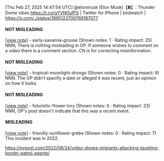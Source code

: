 [Thu Feb 27, 2025 14:47:54 UTC] @elonmusk (Elon Musk)【𝗕】: Thunder Dome vibes   https://t.co/gYVNl1ufPS | Twitter for iPhone | birdwatch | https://x.com/_/status/1895123700766167077

#### NOT MISLEADING

[[view note]](https://x.com/i/birdwatch/n/1895179724479176858) - early-savanna-grouse (Shown notes: 1 · Rating impact: 25)
NNN; There is nothing misleading in OP. If someone wishes to comment on a video there is a comment section. CN is for correcting misinformation. 

#### NOT MISLEADING

[[view note]](https://x.com/i/birdwatch/n/1895145519225159882) - tropical-moonlight-drongo (Shown notes: 0 · Rating impact: 9)
NNN. The OP didn’t specify a date or alleged it was recent, just an opinion on how it looks. 

#### NOT MISLEADING

[[view note]](https://x.com/i/birdwatch/n/1895145135962284417) - futuristic-flower-lory (Shown notes: 0 · Rating impact: 23)
NNN, OP's post doesn't indicate that this was a recent event.









#### MISLEADING

[[view note]](https://x.com/i/birdwatch/n/1895143669243543739) - friendly-sunflower-grebe (Shown notes: 0 · Rating impact: 7)
This incident was in 2022. 

https://nypost.com/2022/08/24/video-shows-migrants-attacking-taunting-border-patrol-agents/
